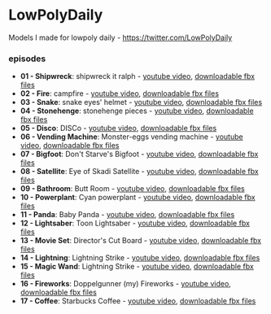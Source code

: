 # LowPolyDaily
Models I made for lowpoly daily - https://twitter.com/LowPolyDaily

### episodes
* **01 - Shipwreck**: shipwreck it ralph - [youtube video](https://youtu.be/WmYn-bGBjcc), [downloadable fbx files](https://github.com/doppelgunner/LowPolyDaily/tree/01_shipwreck/01_shipwreck)
* **02 - Fire**: campfire - [youtube video](https://t.co/R0BJG2l4uT), [downloadable fbx files](https://github.com/doppelgunner/LowPolyDaily/tree/02_fire/02_fire)
* **03 - Snake**: snake eyes' helmet - [youtube video](https://youtu.be/ic5SKkSRcFw), [downloadable fbx files](https://github.com/doppelgunner/LowPolyDaily/tree/03_snake/03_snake)
* **04 - Stonehenge**: stonehenge pieces - [youtube video](https://youtu.be/TEGIoZX-rIc), [downloadable fbx files](https://github.com/doppelgunner/LowPolyDaily/tree/04_stonehenge/04_stonehenge)
* **05 - Disco**: DISCo - [youtube video](https://youtu.be/zqkHSo7fVZk), [downloadable fbx files](https://github.com/doppelgunner/LowPolyDaily/tree/05_disco/05_disco)
* **06 - Vending Machine**: Monster-eggs vending machine - [youtube video](https://youtu.be/4g1QD2wisJ4), [downloadable fbx files](https://github.com/doppelgunner/LowPolyDaily/tree/06_vending-machine/06_vending%20machine)
* **07 - Bigfoot**: Don't Starve's Bigfoot - [youtube video](https://youtu.be/NmUDg52vXUk), [downloadable fbx files](https://github.com/doppelgunner/LowPolyDaily/tree/07_bigfoot/07_bigfoot)
* **08 - Satellite**: Eye of Skadi Satellite - [youtube video](https://youtu.be/gTsMvBzuWQE), [downloadable fbx files](https://github.com/doppelgunner/LowPolyDaily/tree/08_satellite/08_satellite)
* **09 - Bathroom**: Butt Room - [youtube video](https://youtu.be/BhuObD8A7TQ), [downloadable fbx files](https://github.com/doppelgunner/LowPolyDaily/tree/09_bathroom/09_bathroom)
* **10 - Powerplant**: Cyan powerplant - [youtube video](https://youtu.be/U9VWFU3N0hc), [downloadable fbx files](https://github.com/doppelgunner/LowPolyDaily/tree/10_powerplant/10_powerplant)
* **11 - Panda**: Baby Panda - [youtube video](https://youtu.be/9iVafdtsy4Q), [downloadable fbx files](https://github.com/doppelgunner/LowPolyDaily/tree/11_panda/11_panda)
* **12 - Lightsaber**: Toon Lightsaber - [youtube video](https://youtu.be/RwdQqxHfklA), [downloadable fbx files](https://github.com/doppelgunner/LowPolyDaily/tree/12_lightsaber/12_lightsaber)
* **13 - Movie Set**: Director's Cut Board - [youtube video](https://youtu.be/MMn6Qe-WQyw), [downloadable fbx files](https://github.com/doppelgunner/LowPolyDaily/tree/13_movieset/13_movie%20set)
* **14 - Lightning**: Lightning Strike - [youtube video](https://youtu.be/KVCBSN6Nur0), [downloadable fbx files](https://github.com/doppelgunner/LowPolyDaily/tree/14_lightning/14_lightning)
* **15 - Magic Wand**: Lightning Strike - [youtube video](https://youtu.be/XWfx3JrBWGw), [downloadable fbx files](https://github.com/doppelgunner/LowPolyDaily/tree/15_magic-wand/15_magic%20wand)
* **16 - Fireworks**: Doppelgunner (my) Fireworks - [youtube video](https://youtu.be/fEFv2bRpk-s), [downloadable fbx files](https://github.com/doppelgunner/LowPolyDaily/tree/16_fireworks/16_fireworks)
* **17 - Coffee**: Starbucks Coffee - [youtube video](https://youtu.be/ohls5n0tppc), [downloadable fbx files](https://github.com/doppelgunner/LowPolyDaily/tree/17_coffee/17_coffee)
